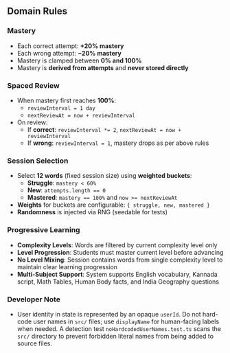 ## Domain Rules

### Mastery
- Each correct attempt: **+20% mastery**
- Each wrong attempt: **−20% mastery**
- Mastery is clamped between **0% and 100%**
- Mastery is **derived from attempts** and **never stored directly**

### Spaced Review
- When mastery first reaches **100%**:
  - `reviewInterval = 1 day`
  - `nextReviewAt = now + reviewInterval`
- On review:
  - If **correct**: `reviewInterval *= 2`, `nextReviewAt = now + reviewInterval`
  - If **wrong**: `reviewInterval = 1`, mastery drops as per above rules

### Session Selection
- Select **12 words** (fixed session size) using **weighted buckets**:
  - **Struggle**: `mastery < 60%`
  - **New**: `attempts.length == 0`
  - **Mastered**: `mastery == 100%` and `now >= nextReviewAt`
- **Weights** for buckets are configurable: `{ struggle, new, mastered }`
- **Randomness** is injected via RNG (seedable for tests)

### Progressive Learning
- **Complexity Levels**: Words are filtered by current complexity level only
- **Level Progression**: Students must master current level before advancing
- **No Level Mixing**: Session contains words from single complexity level to maintain clear learning progression
- **Multi-Subject Support**: System supports English vocabulary, Kannada script, Math Tables, Human Body facts, and India Geography questions

### Developer Note

- User identity in state is represented by an opaque `userId`. Do not hard-code user names in `src/` files; use `displayName` for human-facing labels when needed. A detection test `noHardcodedUserNames.test.ts` scans the `src/` directory to prevent forbidden literal names from being added to source files.